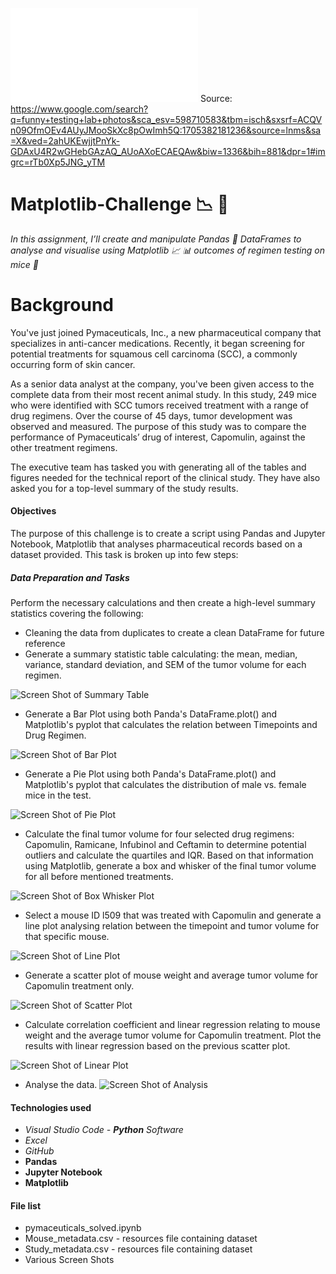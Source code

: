 ![Cover photo](/lab.img)
Source: https://www.google.com/search?q=funny+testing+lab+photos&sca_esv=598710583&tbm=isch&sxsrf=ACQVn09OfmOEv4AUyJMooSkXc8pOwImh5Q:1705382181236&source=lnms&sa=X&ved=2ahUKEwjjtPnYk-GDAxU4R2wGHebGAzAQ_AUoAXoECAEQAw&biw=1336&bih=881&dpr=1#imgrc=rTb0Xp5JNG_yTM

# Matplotlib-Challenge :chart_with_downwards_trend: :test_tube:
*In this assignment, I’ll create and manipulate Pandas :panda_face: DataFrames to analyse and visualise using Matplotlib 	:chart_with_upwards_trend: :bar_chart: outcomes of regimen testing on mice :mouse2:*
# Background
You've just joined Pymaceuticals, Inc., a new pharmaceutical company that specializes in anti-cancer medications. Recently, it began screening for potential treatments for squamous cell carcinoma (SCC), a commonly occurring form of skin cancer.

As a senior data analyst at the company, you've been given access to the complete data from their most recent animal study. In this study, 249 mice who were identified with SCC tumors received treatment with a range of drug regimens. Over the course of 45 days, tumor development was observed and measured. The purpose of this study was to compare the performance of Pymaceuticals’ drug of interest, Capomulin, against the other treatment regimens.

The executive team has tasked you with generating all of the tables and figures needed for the technical report of the clinical study. They have also asked you for a top-level summary of the study results.
#### Objectives
The purpose of this challenge is to create a script using Pandas and Jupyter Notebook, Matplotlib that analyses pharmaceutical records based on a dataset provided. This task is broken up into few steps:


##### Data Preparation and  Tasks
Perform the necessary calculations and then create a high-level summary statistics covering the following:

* Cleaning the data from duplicates to create a clean DataFrame for future reference
* Generate a summary statistic table calculating: the mean, median, variance, standard deviation, and SEM of the tumor volume for each regimen.

![Screen Shot of Summary Table](/summarytable.png)

* Generate a Bar Plot using both Panda's DataFrame.plot() and Matplotlib's pyplot that calculates the relation between Timepoints and Drug Regimen.

![Screen Shot of Bar Plot](/bargraph.png)

* Generate a Pie Plot using both Panda's DataFrame.plot() and Matplotlib's pyplot that calculates the distribution of male vs. female mice in the test.

![Screen Shot of Pie Plot](/piesex.png)

* Calculate the final tumor volume for four selected drug regimens: Capomulin, Ramicane, Infubinol and Ceftamin to determine potential outliers and calculate the quartiles and IQR.
Based on that information using Matplotlib, generate a box and whisker of the final tumor volume for all before mentioned treatments. 

![Screen Shot of Box Whisker Plot](/boxwhisker.png)

* Select a mouse ID l509 that was treated with Capomulin and generate a line plot analysing relation between the timepoint and tumor volume for that specific mouse.

![Screen Shot of Line Plot](/lineplot.png)

* Generate a scatter plot of mouse weight and average tumor volume for Capomulin treatment only.

![Screen Shot of Scatter Plot](/scatter.png)

* Calculate correlation coefficient and linear regression relating to mouse weight and the average tumor volume for Capomulin treatment. Plot the results with linear regression based on the previous scatter plot.

![Screen Shot of Linear Plot](/linear.png)

* Analyse the data.
![Screen Shot of Analysis](/analysis.png)


#### Technologies used
* *Visual Studio Code - **Python** Software*
* *Excel* 
* *GitHub* 
* **Pandas**
* **Jupyter Notebook**
* **Matplotlib**

#### File list
* pymaceuticals_solved.ipynb
* Mouse_metadata.csv - resources file containing dataset
* Study_metadata.csv - resources file containing dataset
* Various Screen Shots
